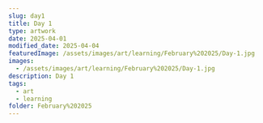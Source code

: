 ```yaml
---
slug: day1
title: Day 1
type: artwork
date: 2025-04-01
modified_date: 2025-04-04
featuredImage: /assets/images/art/learning/February%202025/Day-1.jpg
images:
  - /assets/images/art/learning/February%202025/Day-1.jpg
description: Day 1
tags:
  - art
  - learning
folder: February%202025
---
```

